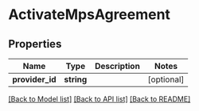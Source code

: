 # ActivateMpsAgreement

## Properties
Name | Type | Description | Notes
------------ | ------------- | ------------- | -------------
**provider_id** | **string** |  | [optional] 

[[Back to Model list]](../README.md#documentation-for-models) [[Back to API list]](../README.md#documentation-for-api-endpoints) [[Back to README]](../README.md)


